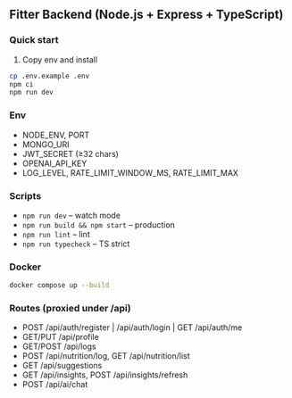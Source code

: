 ## Fitter Backend (Node.js + Express + TypeScript)

### Quick start

1. Copy env and install

```bash
cp .env.example .env
npm ci
npm run dev
```

### Env

- NODE_ENV, PORT
- MONGO_URI
- JWT_SECRET (≥32 chars)
- OPENAI_API_KEY
- LOG_LEVEL, RATE_LIMIT_WINDOW_MS, RATE_LIMIT_MAX

### Scripts

- `npm run dev` – watch mode
- `npm run build && npm start` – production
- `npm run lint` – lint
- `npm run typecheck` – TS strict

### Docker

```bash
docker compose up --build
```

### Routes (proxied under /api)

- POST /api/auth/register | /api/auth/login | GET /api/auth/me
- GET/PUT /api/profile
- GET/POST /api/logs
- POST /api/nutrition/log, GET /api/nutrition/list
- GET /api/suggestions
- GET /api/insights, POST /api/insights/refresh
- POST /api/ai/chat
